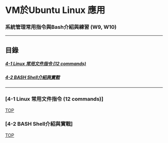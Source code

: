 # VM於Ubuntu Linux 應用
### 系統管理常用指令與Bash介紹與練習 (W9, W10)
<a name="000"/>

---
## 目錄
##### [4-1 Linux 常用文件指令 (12 commands)](#001)
##### [4-2 BASH Shell介紹與實戰](#002)
---

<a name="001"/>

### [4-1 Linux 常用文件指令 (12 commands)]





[TOP](#000)

<a name="002"/>

### [4-2 BASH Shell介紹與實戰]







[TOP](#000)

